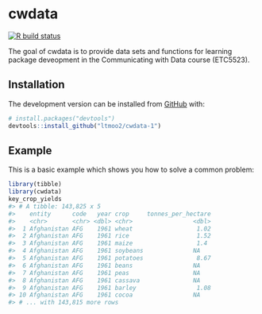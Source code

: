 
<!-- README.md is generated from README.Rmd. Please edit that file -->

# cwdata

<!-- badges: start -->

[![R build
status](https://github.com/ltmoo2/cwdata-1/workflows/R-CMD-check/badge.svg)](https://github.com/ltmoo2/cwdata-1/actions)
<!-- badges: end -->

The goal of cwdata is to provide data sets and functions for learning
package deveopment in the Communicating with Data course (ETC5523).

## Installation

<!-- You can install the released version of cwdata from [CRAN](https://CRAN.R-project.org) with: -->

<!-- ``` r -->

<!-- install.packages("cwdata") -->

<!-- ``` -->

The development version can be installed from
[GitHub](https://github.com/) with:

``` r
# install.packages("devtools")
devtools::install_github("ltmoo2/cwdata-1")
```

## Example

This is a basic example which shows you how to solve a common problem:

``` r
library(tibble)
library(cwdata)
key_crop_yields
#> # A tibble: 143,825 x 5
#>    entity      code   year crop     tonnes_per_hectare
#>    <chr>       <chr> <dbl> <chr>                 <dbl>
#>  1 Afghanistan AFG    1961 wheat                  1.02
#>  2 Afghanistan AFG    1961 rice                   1.52
#>  3 Afghanistan AFG    1961 maize                  1.4 
#>  4 Afghanistan AFG    1961 soybeans              NA   
#>  5 Afghanistan AFG    1961 potatoes               8.67
#>  6 Afghanistan AFG    1961 beans                 NA   
#>  7 Afghanistan AFG    1961 peas                  NA   
#>  8 Afghanistan AFG    1961 cassava               NA   
#>  9 Afghanistan AFG    1961 barley                 1.08
#> 10 Afghanistan AFG    1961 cocoa                 NA   
#> # ... with 143,815 more rows
```

